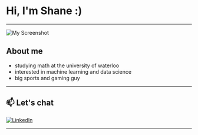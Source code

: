 # Hi, I'm Shane :)

---
![My Screenshot](./images/github_profile)

##  About me

- studying math at the university of waterloo 
- interested in machine learning and data science
- big sports and gaming guy

---


## 📫 Let's chat
[![LinkedIn](https://img.shields.io/badge/LinkedIn-blue?logo=linkedin&style=flat)](https://www.linkedin.com/in/shane-lau-moon-lin-748b51308/)


---

